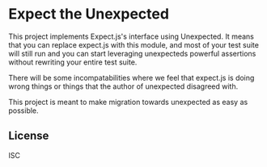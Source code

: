 # Expect the Unexpected

This project implements Expect.js's interface using Unexpected. It
means that you can replace expect.js with this module, and most of
your test suite will still run and you can start leveraging
unexpecteds powerful assertions without rewriting your entire test
suite.

There will be some incompatabilities where we feel that expect.js is
doing wrong things or things that the author of unexpected disagreed
with.

This project is meant to make migration towards unexpected as easy as
possible.

## License

ISC
